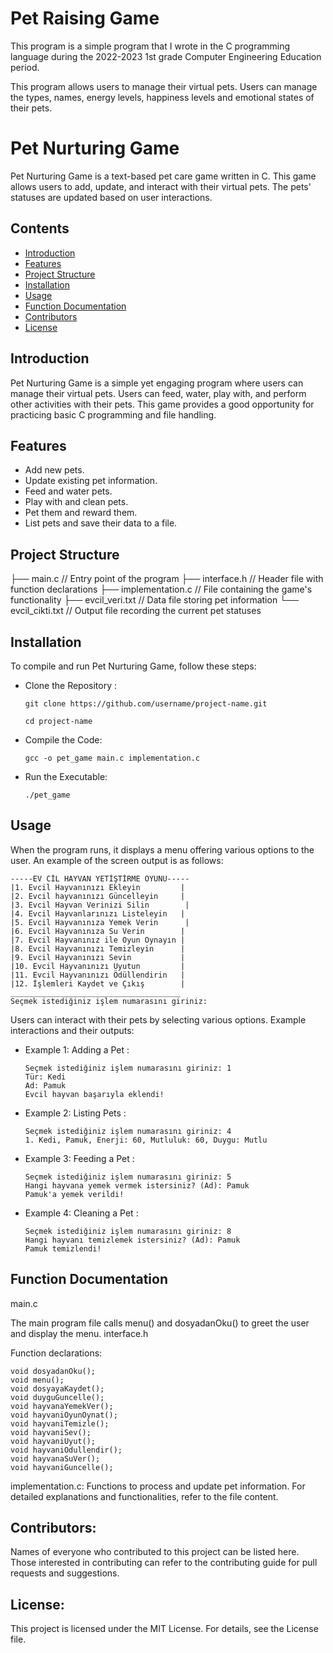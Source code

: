 # Pet Raising Game

This program is a simple program that I wrote in the C programming language during the 2022-2023 1st grade Computer Engineering Education period.

This program allows users to manage their virtual pets. Users can manage the types, names, energy levels, happiness levels and emotional states of their pets.

# Pet Nurturing Game

Pet Nurturing Game is a text-based pet care game written in C. This game allows users to add, update, and interact with their virtual pets. The pets' statuses are updated based on user interactions.

## Contents

- [Introduction](#introduction)
- [Features](#features)
- [Project Structure](#project-structure)
- [Installation](#installation)
- [Usage](#usage)
- [Function Documentation](#function-documentation)
- [Contributors](#contributors)
- [License](#license)

## Introduction

Pet Nurturing Game is a simple yet engaging program where users can manage their virtual pets. Users can feed, water, play with, and perform other activities with their pets. This game provides a good opportunity for practicing basic C programming and file handling.

## Features

- Add new pets.
- Update existing pet information.
- Feed and water pets.
- Play with and clean pets.
- Pet them and reward them.
- List pets and save their data to a file.

## Project Structure
├── main.c            // Entry point of the program
├── interface.h       // Header file with function declarations
├── implementation.c  // File containing the game's functionality
├── evcil_veri.txt    // Data file storing pet information
└── evcil_cikti.txt   // Output file recording the current pet statuses

## Installation

To compile and run Pet Nurturing Game, follow these steps:

- Clone the Repository :

      git clone https://github.com/username/project-name.git

      cd project-name

- Compile the Code:

      gcc -o pet_game main.c implementation.c

- Run the Executable:

      ./pet_game

## Usage

When the program runs, it displays a menu offering various options to the user. An example of the screen output is as follows:

    -----EV CİL HAYVAN YETİŞTİRME OYUNU-----
    |1. Evcil Hayvanınızı Ekleyin         |
    |2. Evcil hayvanınızı Güncelleyin     |
    |3. Evcil Hayvan Verinizi Silin        |
    |4. Evcil Hayvanlarınızı Listeleyin   |
    |5. Evcil Hayvanınıza Yemek Verin      |
    |6. Evcil Hayvanınıza Su Verin        |
    |7. Evcil Hayvanınız ile Oyun Oynayın |
    |8. Evcil Hayvanınızı Temizleyin      |
    |9. Evcil Hayvanınızı Sevin           |
    |10. Evcil Hayvanınızı Uyutun         |
    |11. Evcil Hayvanınızı Ödüllendirin   |
    |12. İşlemleri Kaydet ve Çıkış        |
    ______________________________________
    Seçmek istediğiniz işlem numarasını giriniz: 

Users can interact with their pets by selecting various options. Example interactions and their outputs:

- Example 1: Adding a Pet :

      Seçmek istediğiniz işlem numarasını giriniz: 1
      Tür: Kedi
      Ad: Pamuk
      Evcil hayvan başarıyla eklendi!

- Example 2: Listing Pets :

      Seçmek istediğiniz işlem numarasını giriniz: 4
      1. Kedi, Pamuk, Enerji: 60, Mutluluk: 60, Duygu: Mutlu

- Example 3: Feeding a Pet :
  
      Seçmek istediğiniz işlem numarasını giriniz: 5
      Hangi hayvana yemek vermek istersiniz? (Ad): Pamuk
      Pamuk'a yemek verildi!

- Example 4: Cleaning a Pet :

      Seçmek istediğiniz işlem numarasını giriniz: 8
      Hangi hayvanı temizlemek istersiniz? (Ad): Pamuk
      Pamuk temizlendi!

## Function Documentation
main.c

The main program file calls menu() and dosyadanOku() to greet the user and display the menu.
interface.h

Function declarations:

    void dosyadanOku();
    void menu();
    void dosyayaKaydet();
    void duyguGuncelle();
    void hayvanaYemekVer();
    void hayvaniOyunOynat();
    void hayvaniTemizle();
    void hayvaniSev();
    void hayvaniUyut();
    void hayvaniOdullendir();
    void hayvanaSuVer();
    void hayvaniGuncelle();

implementation.c:
Functions to process and update pet information. For detailed explanations and functionalities, refer to the file content.

## Contributors:
Names of everyone who contributed to this project can be listed here. Those interested in contributing can refer to the contributing guide for pull requests and suggestions.

## License:
This project is licensed under the MIT License. For details, see the License file.

